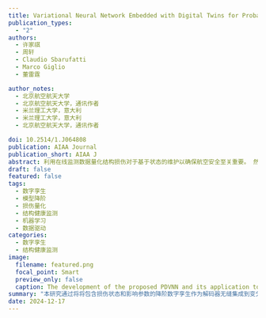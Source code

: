 ```yaml
---
title: Variational Neural Network Embedded with Digital Twins for Probabilistic Structural Damage Quantification
publication_types:
  - "2"
authors:
  - 许家祺
  - 周轩
  - Claudio Sbarufatti
  - Marco Giglio
  - 董雷霆

author_notes:
  - 北京航空航天大学
  - 北京航空航天大学，通讯作者
  - 米兰理工大学，意大利
  - 米兰理工大学，意大利
  - 北京航空航天大学，通讯作者

doi: 10.2514/1.J064808
publication: AIAA Journal
publication_short: AIAA J
abstract: 利用在线监测数据量化结构损伤对于基于状态的维护以确保航空安全至关重要。 然而，大多数数据驱动的方法很少利用已有的领域知识，难以考虑不同结构因制造而产生的参数变化对损伤量化的影响，也影响了结果的可解释性。 为应对这些挑战，本研究提出了一种用于结构损伤量化和模型参数校准的物理解码变分神经网络。该方法的创新之处在于将包含损伤状态和影响参数的降阶数字孪生作为解码器无缝集成到变分神经网络中，并利用变分推理训练数据驱动的物理特征提取模型。 这种结构可在考虑不确定性的情况下对整个机队进行个性化的实时结构损伤量化和参数校准。在典型含损伤航空壁板结构上的验证表明，所提出的方法能准确预测结构损伤状态并量化相关的不确定性，从而确保较高的可解释性和准确性。 这种方法有望集成到机体数字孪生框架中，从而在整个机队中实现基于状态的维护。
draft: false
featured: false
tags:
  - 数字孪生
  - 模型降阶
  - 损伤量化
  - 结构健康监测
  - 机器学习
  - 数据驱动
categories:
  - 数字孪生
  - 结构健康监测
image:
  filename: featured.png
  focal_point: Smart
  preview_only: false
  caption: The development of the proposed PDVNN and its application to structural damage quantification.
summary: "本研究通过将将包含损伤状态和影响参数的降阶数字孪生作为解码器无缝集成到变分神经网络中，可在考虑不确定性的情况下对整个机队进行个性化的实时结构损伤量化和参数校准。"
date: 2024-12-17
---
```

